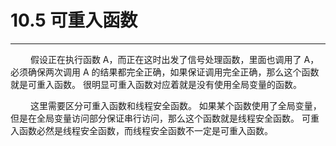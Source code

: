 # 10.5 可重入函数
***

&emsp;&emsp;
假设正在执行函数 A，而正在这时出发了信号处理函数，里面也调用了 A，必须确保两次调用 A 的结果都完全正确，如果保证调用完全正确，那么这个函数就是可重入函数。
很明显可重入函数对应着就是没有使用全局变量的函数。

&emsp;&emsp;
这里需要区分可重入函数和线程安全函数。
如果某个函数使用了全局变量，但是在全局变量访问部分保证串行访问，那么这个函数就是线程安全函数。
可重入函数必然是线程安全函数，而线程安全函数不一定是可重入函数。
